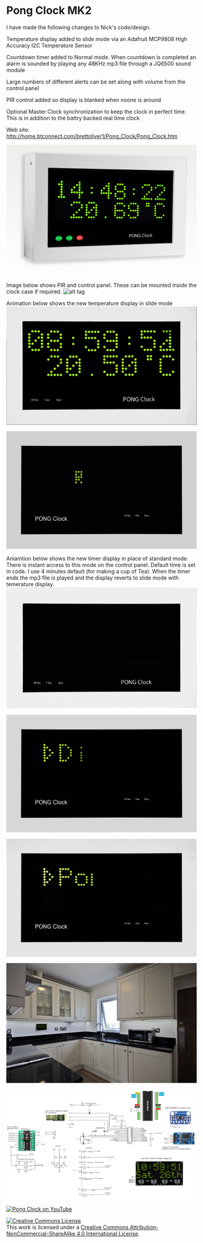 Pong Clock MK2
=========
I have made the following changes to Nick's code/design.


Temperature display added to slide mode via an Adafruit MCP9808 High Accuracy I2C Temperature Sensor

Countdown timer added to Normal mode. When countdown is completed an alarm is sounded by playing any 48KHz mp3 file through a JQ6500 sound module

Large numbers of different alerts can be set along with volume from the control panel

PIR control added so display is blanked when noone is around

Optional Master Clock synchronization to keep the clock in perfect time. This is in addition to the battry backed real time clock



Web site: http://home.btconnect.com/brettoliver1/Pong_Clock/Pong_Clock.htm



![alt tag](https://raw.githubusercontent.com/brettoliver/pongclock/master/images/PongClock.png)



Image below shows PIR and control panel. These can be mounted inside the clock case if required.
![alt tag](https://raw.githubusercontent.com/brettoliver/pongclock/master/images/Pong_Clock_Mockup.png)


Animation below shows the new temperature display in slide mode
![alt tag](https://raw.githubusercontent.com/brettoliver/pongclock/master/images/pongmk2_anim.gif)

![alt tag](https://raw.githubusercontent.com/brettoliver/pongclock/master/images/pong_anim.gif)


Aniamtion below shows the new timer display in place of standard mode. There is instant access to this mode on the control panel.
Default time is set in code. I use 4 minutes default (for making a cup of Tea). When the timer ends the mp3 file is played and the
display reverts to slide mode with temerature display.
![alt tag](https://raw.githubusercontent.com/brettoliver/pongclock/master/images/timer_anim.gif)

![alt tag](https://raw.githubusercontent.com/brettoliver/pongclock/master/images/words_anim.gif)

![alt tag](https://raw.githubusercontent.com/brettoliver/pongclock/master/images/Digits_anim.gif)




![alt tag](https://raw.githubusercontent.com/brettoliver/pongclock/master/images/Pong_Clock_Kitchen.png)

![alt tag](https://raw.githubusercontent.com/brettoliver/pongclock/master/schematic/schematic_v7_5.png)

[![Pong Clock on YouTube](http://img.youtube.com/vi/52Hah4fp-WI/0.jpg)](https://youtu.be/52Hah4fp-WI)


<a rel="license" href="http://creativecommons.org/licenses/by-nc-sa/4.0/"><img alt="Creative Commons License" style="border-width:0" src="https://i.creativecommons.org/l/by-nc-sa/4.0/88x31.png" /></a><br />This work is licensed under a <a rel="license" href="http://creativecommons.org/licenses/by-nc-sa/4.0/">Creative Commons Attribution-NonCommercial-ShareAlike 4.0 International License</a>.
